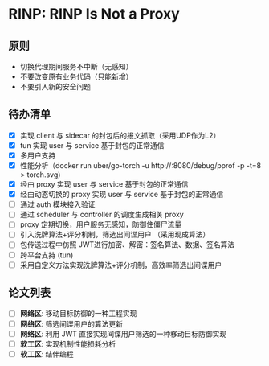 # RINP: RINP Is Not a Proxy

## 原则

- 切换代理期间服务不中断（无感知）
- 不要改变原有业务代码（只能新增）
- 不要引入新的安全问题

## 待办清单

- [x] 实现 client 与 sidecar 的封包后的报文抓取（采用UDP作为L2）
- [x] tun 实现 user 与 service 基于封包的正常通信
- [x] 多用户支持
- [x] 性能分析（docker run uber/go-torch -u http://<ip>:8080/debug/pprof -p -t=8 > torch.svg)
- [x] 经由 proxy 实现 user 与 service 基于封包的正常通信
- [x] 经由动态切换的 proxy 实现 user 与 service 基于封包的正常通信
- [ ] 通过 auth 模块接入验证
- [ ] 通过 scheduler 与 controller 的调度生成相关 proxy
- [ ] proxy 定期切换，用户服务无感知，防御住僵尸流量
- [ ] 引入洗牌算法+评分机制，筛选出间谍用户 （采用现成算法）
- [ ] 包传送过程中仿照 JWT进行加密、解密：签名算法、数据、签名算法
- [ ] 跨平台支持 (tun)
- [ ] 采用自定义方法实现洗牌算法+评分机制，高效率筛选出间谍用户

## 论文列表

- [ ] **网络区**: 移动目标防御的一种工程实现
- [ ] **网络区**: 筛选间谍用户的算法更新
- [ ] **网络区**: 利用 JWT 直接实现间谍用户筛选的一种移动目标防御实现
- [ ] **软工区**: 实现机制性能损耗分析
- [ ] **软工区**: 结伴编程